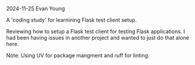 2024-11-25 Evan Young

A 'coding study' for learnining Flask test client setup.

Reviewing how to setup a Flask test client for testing Flask applications. I had been having issues in another project and wanted to just do that alone here.

Note: Using UV for package mangment and ruff for linting.